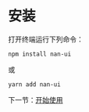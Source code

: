 # 安装

打开终端运行下列命令：

```
npm install nan-ui
```

或

```
yarn add nan-ui
```

下一节：[开始使用](#/doc/get-started)
